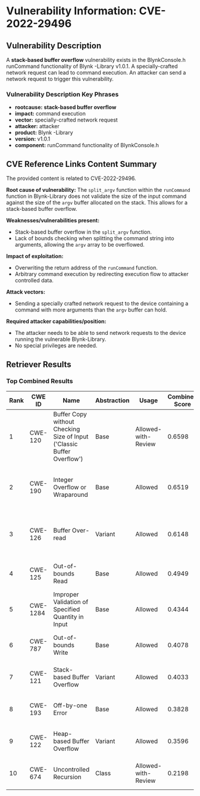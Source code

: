 # Vulnerability Information: CVE-2022-29496

## Vulnerability Description
A **stack-based buffer overflow** vulnerability exists in the BlynkConsole.h runCommand functionality of Blynk -Library v1.0.1. A specially-crafted network request can lead to command execution. An attacker can send a network request to trigger this vulnerability.

### Vulnerability Description Key Phrases
- **rootcause:** **stack-based buffer overflow**
- **impact:** command execution
- **vector:** specially-crafted network request
- **attacker:** attacker
- **product:** Blynk -Library
- **version:** v1.0.1
- **component:** runCommand functionality of BlynkConsole.h

## CVE Reference Links Content Summary
The provided content is related to CVE-2022-29496.

**Root cause of vulnerability:**
The `split_argv` function within the `runCommand` function in Blynk-Library does not validate the size of the input command against the size of the `argv` buffer allocated on the stack. This allows for a stack-based buffer overflow.

**Weaknesses/vulnerabilities present:**
- Stack-based buffer overflow in the `split_argv` function.
- Lack of bounds checking when splitting the command string into arguments, allowing the `argv` array to be overflowed.

**Impact of exploitation:**
- Overwriting the return address of the `runCommand` function.
- Arbitrary command execution by redirecting execution flow to attacker controlled data.

**Attack vectors:**
- Sending a specially crafted network request to the device containing a command with more arguments than the `argv` buffer can hold.

**Required attacker capabilities/position:**
- The attacker needs to be able to send network requests to the device running the vulnerable Blynk-Library.
- No special privileges are needed.

## Retriever Results

### Top Combined Results

| Rank | CWE ID | Name | Abstraction | Usage | Combined Score | Retrievers | Individual Scores |
|------|--------|------|-------------|-------|---------------|------------|-------------------|
| 1 | CWE-120 | Buffer Copy without Checking Size of Input ('Classic Buffer Overflow') | Base | Allowed-with-Review | 0.6598 | dense, sparse, graph | dense: 0.498, sparse: 0.292, graph: 0.769 |
| 2 | CWE-190 | Integer Overflow or Wraparound | Base | Allowed | 0.6519 | dense, sparse, graph | dense: 0.491, sparse: 0.254, graph: 0.730 |
| 3 | CWE-126 | Buffer Over-read | Variant | Allowed | 0.6148 | dense, sparse, graph | dense: 0.501, sparse: 0.213, graph: 0.822 |
| 4 | CWE-125 | Out-of-bounds Read | Base | Allowed | 0.4949 | sparse, graph | sparse: 0.240, graph: 1.000 |
| 5 | CWE-1284 | Improper Validation of Specified Quantity in Input | Base | Allowed | 0.4344 | sparse, graph | sparse: 0.239, graph: 0.832 |
| 6 | CWE-787 | Out-of-bounds Write | Base | Allowed | 0.4078 | sparse, graph | sparse: 0.204, graph: 0.813 |
| 7 | CWE-121 | Stack-based Buffer Overflow | Variant | Allowed | 0.4033 | dense, sparse | dense: 0.562, sparse: 0.272 |
| 8 | CWE-193 | Off-by-one Error | Base | Allowed | 0.3828 | dense, sparse | dense: 0.494, sparse: 0.237 |
| 9 | CWE-122 | Heap-based Buffer Overflow | Variant | Allowed | 0.3596 | dense, sparse | dense: 0.508, sparse: 0.237 |
| 10 | CWE-674 | Uncontrolled Recursion | Class | Allowed-with-Review | 0.2198 | dense, sparse | dense: 0.488, sparse: 0.227 |

